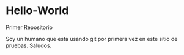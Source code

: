 # Hello-World
Primer Repositorio

Soy un humano que esta usando git por primera vez en este sitio de pruebas.
Saludos.
